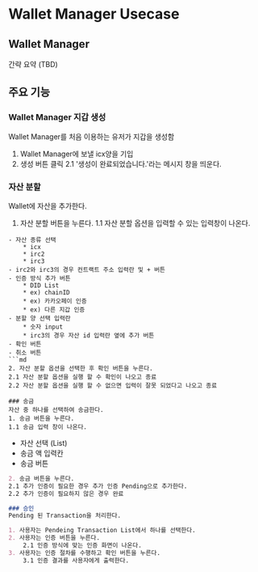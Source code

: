 # Wallet Manager Usecase

## Wallet Manager
간략 요약 (TBD)

## 주요 기능

### Wallet Manager 지갑 생성
Wallet Manager를 처음 이용하는 유저가 지갑을 생성함
1. Wallet Manager에 보낼 icx양을 기입
2. 생성 버튼 클릭
2.1 '생성이 완료되었습니다.'라는 메시지 창을 띄운다.

### 자산 분할
Wallet에 자산을 추가한다.
1. 자산 분할 버튼을 누른다.
1.1 자산 분할 옵션을 입력할 수 있는 입력창이 나온다.
```
- 자산 종류 선택
    * icx
    * irc2
    * irc3
- irc2와 irc3의 경우 컨트랙트 주소 입력란 및 + 버튼
- 인증 방식 추가 버튼
    * DID List
    * ex) chainID
    * ex) 카카오페이 인증
    * ex) 다른 지갑 인증
- 분할 양 선택 입력란
    * 숫자 input
    * irc3의 경우 자산 id 입력란 옆에 추가 버튼
- 확인 버튼 
- 취소 버튼
```md
2. 자산 분할 옵션을 선택한 후 확인 버튼을 누른다.
2.1 자산 분할 옵션을 실행 할 수 확인이 나오고 종료
2.2 자산 분할 옵션을 실행 할 수 없으면 입력이 잘못 되었다고 나오고 종료

### 송금
자산 중 하나를 선택하여 송금한다.
1. 송금 버튼을 누른다.
1.1 송금 입력 창이 나온다.
```
- 자산 선택 (List)
- 송금 액 입력칸
- 송금 버튼
```md
2. 송금 버튼을 누른다.
2.1 추가 인증이 필요한 경우 추가 인증 Pending으로 추가한다.
2.2 추가 인증이 필요하지 않은 경우 완료

### 승인
Pending 된 Transaction을 처리한다.

1. 사용자는 Pendeing Transaction List에서 하나를 선택한다.
2. 사용자는 인증 버튼을 누른다.
    2.1 인증 방식에 맞는 인증 화면이 나온다.
3. 사용자는 인증 절차를 수행하고 확인 버튼을 누른다.
    3.1 인증 결과를 사용자에게 출력한다.